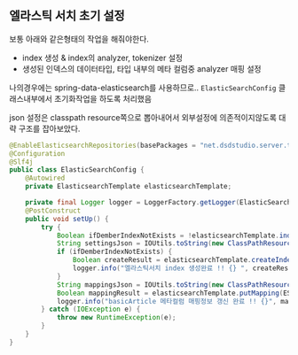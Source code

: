 ## 엘라스틱 서치 초기 설정 

보통 아래와 같은형태의 작업을 해줘야한다. 

- index 생성 & index의 analyzer, tokenizer 설정 
- 생성된 인덱스의 데이터타입, 타입 내부의 메타 컬럼중 analyzer 매핑 설정 


나의경우에는 spring-data-elasticsearch를 사용하므로.. `ElasticSearchConfig` 클래스내부에서 초기화작업을 하도록 처리했음 

json 설정은 classpath resource쪽으로 뽑아내어서 외부설정에 의존적이지않도록 대략 구조를 잡아보았다. 
```java
@EnableElasticsearchRepositories(basePackages = "net.dsdstudio.server.training.es.repository")
@Configuration
@Slf4j
public class ElasticSearchConfig {
    @Autowired
    private ElasticsearchTemplate elasticsearchTemplate;

    private final Logger logger = LoggerFactory.getLogger(ElasticSearchConfig.class);
    @PostConstruct
    public void setUp() {
        try {
            Boolean ifDemberIndexNotExists = !elasticsearchTemplate.indexExists(ES_INDEX);
            String settingsJson = IOUtils.toString(new ClassPathResource("es-config.json").getInputStream(), StandardCharsets.UTF_8);
            if (ifDemberIndexNotExists) {
                Boolean createResult = elasticsearchTemplate.createIndex(ES_INDEX, settingsJson);
                logger.info("엘라스틱서치 index 생성완료 !! {} ", createResult);
            }
            String mappingsJson = IOUtils.toString(new ClassPathResource("es-basicarticle-mappings.json").getInputStream(), StandardCharsets.UTF_8);
            Boolean mappingResult = elasticsearchTemplate.putMapping(ESBasicArticle.class, mappingsJson);
            logger.info("basicArticle 메타컬럼 매핑정보 갱신 완료 !! {}", mappingResult);
        } catch (IOException e) {
            throw new RuntimeException(e);
        }
    }
}
```
